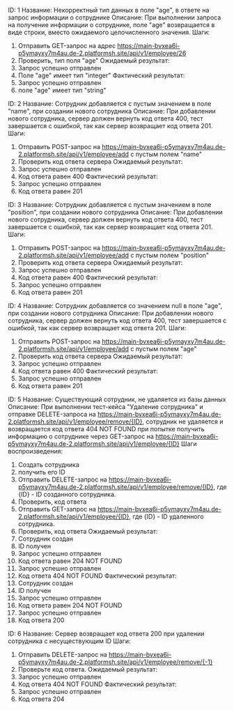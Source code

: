 ID: 1
Название: Некорректный тип данных в поле "age", в ответе на запрос информации о сотруднике
Описание: При выполнении запроса на получение информации о сотруднике, 
поле "age" возвращается в виде строки, вместо ожидаемого целочисленного значения.
Шаги:
1) Отправить GET-запрос на адрес https://main-bvxea6i-p5ymayxy7m4au.de-2.platformsh.site/api/v1/employee/26
2) Проверить, тип поля "age"
Ожидаемый результат:
1) Запрос успешно отправлен
2) Поле "age" имеет тип "integer"
Фактический результат:
1) Запрос успешно отправлен
2) поле "age" имеет тип "string"


ID: 2
Название: Сотрудник добавляется с пустым значением в поле "name", при создании нового сотрудника
Описание: При добавлении нового сотрудника, сервер должен вернуть код ответа 400,
тест завершается с ошибкой, так как сервер возвращает код ответа 201.
Шаги:
1) Отправить POST-запрос на https://main-bvxea6i-p5ymayxy7m4au.de-2.platformsh.site/api/v1/employee/add
с пустым полем "name"
2) Проверить код ответа сервера
Ожидаемый результат:
1) Запрос успешно отправлен
2) Код ответа равен 400
Фактический результат:
1) Запрос успешно отправлен
2) Код ответа равен 201


ID: 3
Название: Сотрудник добавляется с пустым значением в поле "position", при создании нового сотрудника
Описание: При добавлении нового сотрудника, сервер должен вернуть код ответа 400,
тест завершается с ошибкой, так как сервер возвращает код ответа 201.
Шаги:
1) Отправить POST-запрос на https://main-bvxea6i-p5ymayxy7m4au.de-2.platformsh.site/api/v1/employee/add
с пустым полем "position"
2) Проверить код ответа сервера
Ожидаемый результат:
1) Запрос успешно отправлен
2) Код ответа равен 400
Фактический результат:
1) Запрос успешно отправлен
2) Код ответа равен 201


ID: 4
Название: Сотрудник добавляется со значением null в поле "age", при создании нового сотрудника
Описание: При добавлении нового сотрудника, сервер должен вернуть код ответа 400,
тест завершается с ошибкой, так как сервер возвращает код ответа 201.
Шаги:
1) Отправить POST-запрос на https://main-bvxea6i-p5ymayxy7m4au.de-2.platformsh.site/api/v1/employee/add
   с пустым полем "age"
2) Проверить код ответа сервера
   Ожидаемый результат:
1) Запрос успешно отправлен
2) Код ответа равен 400
   Фактический результат:
1) Запрос успешно отправлен
2) Код ответа равен 201


ID: 5 
Название: Существующий сотрудник, не удаляется из базы данных
Описание: При выполнении тест-кейса "Удаление сотрудника" и отправке 
DELETE-запроса на https://main-bvxea6i-p5ymayxy7m4au.de-2.platformsh.site/api/v1/employee/remove/{ID},
сотрудник не удаляется и возвращается код ответа 404 NOT FOUND при попытке получить информацию 
о сотруднике через GET-запрос на https://main-bvxea6i-p5ymayxy7m4au.de-2.platformsh.site/api/v1/employee/{ID}
Шаги воспроизведения:
1) Создать сотрудника
2) получить его ID
3) Отправить DELETE-запрос на 
https://main-bvxea6i-p5ymayxy7m4au.de-2.platformsh.site/api/v1/employee/remove/{ID}, где {ID} - 
ID созданного сотрудника.
4) Проверить, код ответа
5) Отправить GET-запрос на https://main-bvxea6i-p5ymayxy7m4au.de-2.platformsh.site/api/v1/employee/{ID}, 
где {ID} - ID удаленного сотрудника.
6) Проверить, код ответа
Ожидаемый результат:
1) Сотрудник создан
2) ID получен
3) Запрос успешно отправлен
4) Код ответа равен 204 NOT FOUND
5) Запрос успешно отправлен
6) Код ответа 404 NOT FOUND
Фактический результат:
1) Сотрудник создан
2) ID получен
3) Запрос успешно отправлен
4) Код ответа равен 204 NOT FOUND
5) Запрос успешно отправлен
6) Код ответа 200


ID: 6
Название: Сервер возвращает код ответа 200 при удалении сотрудника с несуществующим ID
Шаги:
1) Отправить DELETE-запрос на
   https://main-bvxea6i-p5ymayxy7m4au.de-2.platformsh.site/api/v1/employee/remove/{-1}
2) Проверьте код ответа.
   Ожидаемый результат:
1) Запрос успешно отправлен
2) Код ответа 404 NOT FOUND
   Фактический результат:
1) Запрос успешно отправлен
2) Код ответа 204

